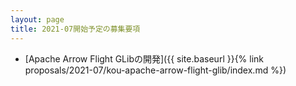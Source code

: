 ```yaml
---
layout: page
title: 2021-07開始予定の募集要項
---
```


  * [Apache Arrow Flight GLibの開発]({{ site.baseurl }}{% link proposals/2021-07/kou-apache-arrow-flight-glib/index.md %})
